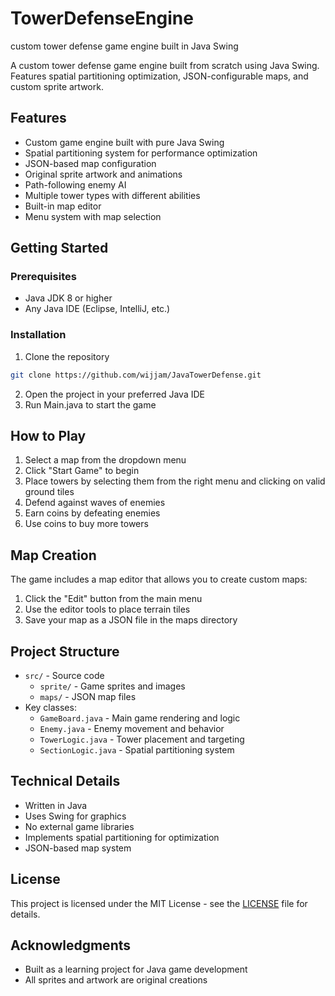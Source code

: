 # TowerDefenseEngine
custom tower defense game engine built in Java Swing 

A custom tower defense game engine built from scratch using Java Swing. Features spatial partitioning optimization, JSON-configurable maps, and custom sprite artwork.

## Features
- Custom game engine built with pure Java Swing
- Spatial partitioning system for performance optimization
- JSON-based map configuration
- Original sprite artwork and animations
- Path-following enemy AI
- Multiple tower types with different abilities
- Built-in map editor
- Menu system with map selection

## Getting Started

### Prerequisites
- Java JDK 8 or higher
- Any Java IDE (Eclipse, IntelliJ, etc.)

### Installation
1. Clone the repository
```bash
git clone https://github.com/wijjam/JavaTowerDefense.git
```
2. Open the project in your preferred Java IDE
3. Run Main.java to start the game

## How to Play
1. Select a map from the dropdown menu
2. Click "Start Game" to begin
3. Place towers by selecting them from the right menu and clicking on valid ground tiles
4. Defend against waves of enemies
5. Earn coins by defeating enemies
6. Use coins to buy more towers

## Map Creation
The game includes a map editor that allows you to create custom maps:
1. Click the "Edit" button from the main menu
2. Use the editor tools to place terrain tiles
3. Save your map as a JSON file in the maps directory

## Project Structure
- `src/` - Source code
  - `sprite/` - Game sprites and images
  - `maps/` - JSON map files
- Key classes:
  - `GameBoard.java` - Main game rendering and logic
  - `Enemy.java` - Enemy movement and behavior
  - `TowerLogic.java` - Tower placement and targeting
  - `SectionLogic.java` - Spatial partitioning system

## Technical Details
- Written in Java
- Uses Swing for graphics
- No external game libraries
- Implements spatial partitioning for optimization
- JSON-based map system

## License
This project is licensed under the MIT License - see the [LICENSE](LICENSE) file for details.

## Acknowledgments
- Built as a learning project for Java game development
- All sprites and artwork are original creations
